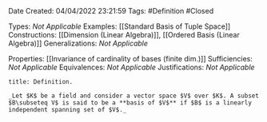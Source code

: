 <br />
<br />

Date Created: 04/04/2022 23:21:59
Tags: #Definition #Closed

Types: _Not Applicable_
Examples: [[Standard Basis of Tuple Space]]
Constructions: [[Dimension (Linear Algebra)]], [[Ordered Basis (Linear Algebra)]]
Generalizations: _Not Applicable_

Properties: [[Invariance of cardinality of bases (finite dim.)]]
Sufficiencies: _Not Applicable_
Equivalences: _Not Applicable_
Justifications: _Not Applicable_

``` ad-Definition
title: Definition.

_Let $K$ be a field and consider a vector space $V$ over $K$. A subset $B\subseteq V$ is said to be a **basis of $V$** if $B$ is a linearly independent spanning set of $V$._

```
